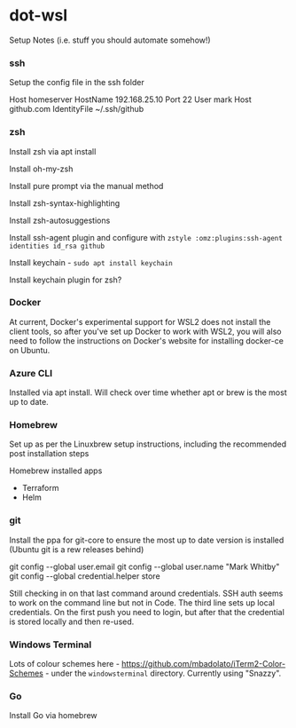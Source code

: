 # dot-wsl

Setup Notes (i.e. stuff you should automate somehow!)

### ssh

Setup the config file in the ssh folder

Host homeserver
    HostName 192.168.25.10
    Port 22
    User mark
Host github.com
    IdentityFile ~/.ssh/github

### zsh

Install zsh via apt install

Install oh-my-zsh

Install pure prompt via the manual method

Install zsh-syntax-highlighting

Install zsh-autosuggestions

Install ssh-agent plugin and configure with ```zstyle :omz:plugins:ssh-agent identities id_rsa github```

Install keychain - ```sudo apt install keychain```

Install keychain plugin for zsh?

### Docker
At current, Docker's experimental support for WSL2 does not install the client tools, so after you've set up Docker to work with WSL2, you will also need to follow the instructions on Docker's website for installing docker-ce on Ubuntu.

### Azure CLI
Installed via apt install. Will check over time whether apt or brew is the most up to date.

### Homebrew

Set up as per the Linuxbrew setup instructions, including the recommended post installation steps

Homebrew installed apps
- Terraform
- Helm


### git

Install the ppa for git-core to ensure the most up to date version is installed (Ubuntu git is a rew releases behind)

git config --global user.email <email address>
git config --global user.name "Mark Whitby"
git config --global credential.helper store

Still checking in on that last command around credentials. SSH auth seems to work on the command line but not in Code. The third line sets up local credentials. On the first push you need to login, but after that the credential is stored locally and then re-used.

### Windows Terminal

Lots of colour schemes here - https://github.com/mbadolato/iTerm2-Color-Schemes - under the ```windowsterminal``` directory.  Currently using "Snazzy".

### Go

Install Go via homebrew
